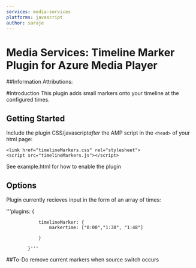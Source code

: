 ```yaml
---
services: media-services
platforms: javascript
author: saraje
---
```

# Media Services: Timeline Marker Plugin for Azure Media Player


##Information
Attributions: 

#Introduction
This plugin adds small markers onto your timeline at the configured times. 

## Getting Started
Include the plugin CSS/javascript*after* the AMP script in the `<head>` of your html page:

```<link href="timelineMarkers.css" rel="stylesheet">```<br />
```<script src="timelineMarkers.js"></script>```

See example.html for how to enable the plugin 
## Options
Plugin currently recieves input in the form of an array of times: 

'''plugins: {

                timelineMarker: {
                    markertime: ["0:00","1:30", "1:48"]
                    
                }
                
            }'''

##To-Do
remove current markers when source switch occurs 
 